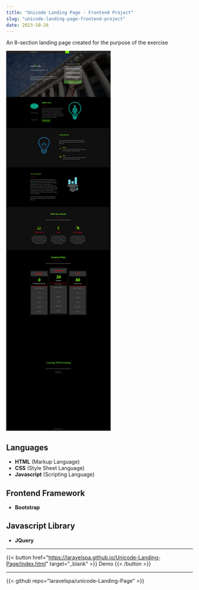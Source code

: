 ```yaml
---
title: "Unicode Landing Page - Frontend Project"
slug: "unicode-landing-page-frontend-project"
date: 2023-10-26
---
```

An 8-section landing page created for the purpose of the exercise

![Unicode Landing Page](/img/portfolio/unicode-landing-page/full-page.jpeg "unicode Landing Page")

## Languages
- **HTML** (Markup Language)
- **CSS** (Style Sheet Language)
- **Javascript** (Scripting Language)

## Frontend Framework
- **Bootstrap**

## Javascript Library
- **JQuery**

---
{{< button href="https://laravelspa.github.io/Unicode-Landing-Page/index.html" target="_blank" >}}
Demo
{{< /button >}}

---
{{< github repo="laravelspa/unicode-Landing-Page" >}}
